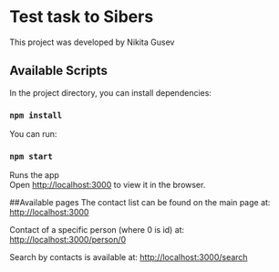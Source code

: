 # Test task to Sibers

This project was developed by Nikita Gusev

## Available Scripts

In the project directory, you can install dependencies:

### `npm install`

You can run:

### `npm start`

Runs the app\
Open [http://localhost:3000](http://localhost:3000) to view it in the browser.

##Available pages
The contact list can be found on the main page at: [http://localhost:3000](http://localhost:3000)

Contact of a specific person (where 0 is id) at: [http://localhost:3000/person/0](http://localhost:3000/person/0)

Search by contacts is available at: [http://localhost:3000/search](http://localhost:3000/search)

